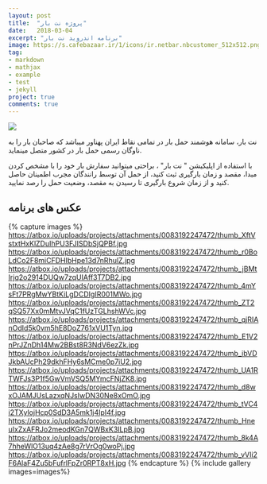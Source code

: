 ```yaml
---
layout: post
title:  "پروژه نت بار"
date:   2018-03-04
excerpt: "برنامه اندروید نت بار"
image: https://s.cafebazaar.ir/1/icons/ir.netbar.nbcustomer_512x512.png
tag:
- markdown 
- mathjax
- example
- test
- jekyll
project: true
comments: true
---
```


![](https://s.cafebazaar.ir/1/icons/ir.netbar.nbcustomer_512x512.png)    
         
نت بار، سامانه هوشمند حمل بار در تمامی نقاط ایران پهناور میباشد که صاحبان بار را به ناوگان رسمی حمل بار در کشور متصل مینماید. 





با استفاده از اپلیکیشن " نت بار" ، براحتی میتوانید سفارش بار خود را با مشخص کردن مبدا، مقصد و زمان بارگیری ثبت کنید، از حمل آن توسط رانندگان مجرب اطمینان حاصل کنید و از زمان شروع بارگیری تا رسیدن به مقصد، وضعیت حمل را رصد نمایید. 

## عکس های برنامه

{% capture images %}
  https://atbox.io/uploads/projects/attachments/0083192247472/thumb_XftVstxtHxKlZDuIhPU3FJISDbSjQPBf.jpg
  https://atbox.io/uploads/projects/attachments/0083192247472/thumb_r0BoLdCo2F8miCFDHIbHpe13d7nRhulZ.jpg
  https://atbox.io/uploads/projects/attachments/0083192247472/thumb_jBMtIrjq2o2914DUQw7zqUIAff3T7DB2.jpg
  https://atbox.io/uploads/projects/attachments/0083192247472/thumb_4mYsFt7PRgMwYBtKiLgDCDIgIR001MWo.jpg
  https://atbox.io/uploads/projects/attachments/0083192247472/thumb_ZT2qSQ57Xx0mMtvJVqC1fUzTGLhshWVc.jpg
  https://atbox.io/uploads/projects/attachments/0083192247472/thumb_qjRIAnOdId5k0vm5hE8DoZ761xVU1Tyn.jpg
  https://atbox.io/uploads/projects/attachments/0083192247472/thumb_E1V2nPrJZnDh14Mw2BBst8R3NdV6ezZk.jpg
  https://atbox.io/uploads/projects/attachments/0083192247472/thumb_ibVDJkbAUcPh29dkhFHy6sMCme0p7iU2.jpg
  https://atbox.io/uploads/projects/attachments/0083192247472/thumb_UA1RTWFJs3P1f5GwVmVSQ5MYmcFNjZK8.jpg
  https://atbox.io/uploads/projects/attachments/0083192247472/thumb_d8wxOJAMJUsLazxqNJsIwDN30Ne8xOmO.jpg
  https://atbox.io/uploads/projects/attachments/0083192247472/thumb_tVC4i2TXylojHcp0SdD3A5mk1j4IpI4f.jpg
  https://atbox.io/uploads/projects/attachments/0083192247472/thumb_HneuIxZxAFRJo2meodKGn7QWBxK3ILpB.jpg
  https://atbox.io/uploads/projects/attachments/0083192247472/thumb_8k4A7hheWlO13uq4zAe8g7rVrOg0woPj.jpg
  https://atbox.io/uploads/projects/attachments/0083192247472/thumb_vVIi2F6AlaF4Zu5bFufrlFpZr0RPT8xH.jpg
{% endcapture %}
{% include gallery images=images%}


 
